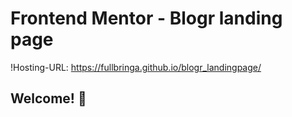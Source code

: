 # Frontend Mentor - Blogr landing page
!Hosting-URL: 
https://fullbringa.github.io/blogr_landingpage/


## Welcome! 👋
